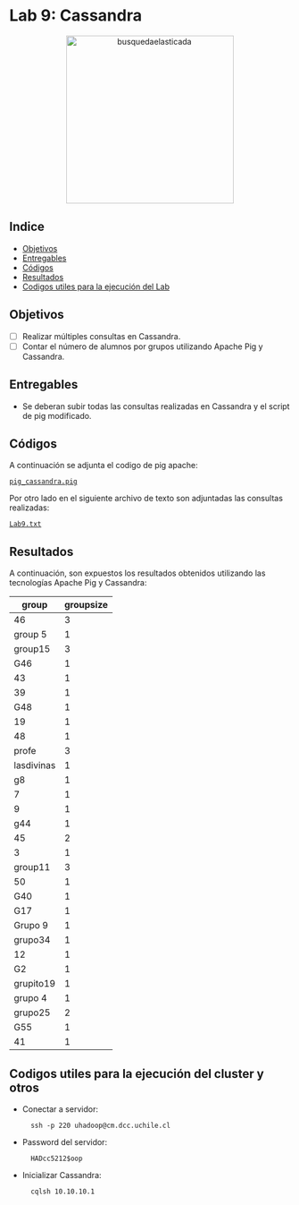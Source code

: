 # Lab 9: Cassandra

<p align="center">
<img src="https://upload.wikimedia.org/wikipedia/commons/thumb/5/5e/Cassandra_logo.svg/1200px-Cassandra_logo.svg.png" alt="busquedaelasticada" height="300">
</p>

## Indice

- [Objetivos](https://github.com/Mezosky/Labs_PATOS/tree/main/Lab9#Objetivos)
- [Entregables](https://github.com/Mezosky/Labs_PATOS/tree/main/Lab9#entregables)
- [Códigos](https://github.com/Mezosky/Labs_PATOS/tree/main/Lab9#Codigos)
- [Resultados](https://github.com/Mezosky/Labs_PATOS/tree/main/Lab9#Resultados)
- [Codigos utiles para la ejecución del Lab](https://github.com/Mezosky/Labs_PATOS/tree/main/Lab9#Codigos-utiles-para-la-ejecución-del-Lab)


## Objetivos

- [ ] Realizar múltiples consultas en Cassandra.
- [ ] Contar el número de alumnos por grupos utilizando Apache Pig y Cassandra.

## Entregables

- Se deberan subir todas las consultas realizadas en Cassandra y el script de pig modificado.

## Códigos

A continuación se adjunta el codigo de pig apache:

[`pig_cassandra.pig`](https://raw.githubusercontent.com/Mezosky/Labs_PATOS/main/Lab9/Codes/mdp-lab09/test.pig)

Por otro lado en el siguiente archivo de texto son adjuntadas las consultas realizadas:

[`Lab9.txt`](https://raw.githubusercontent.com/Mezosky/Labs_PATOS/main/Lab9/Codes/lab9.txt)

## Resultados

A continuación, son expuestos los resultados obtenidos utilizando las tecnologías Apache Pig y Cassandra:

 group      | groupsize  
|------------|-----------|
|         46 |         3 |
|   group 5  |         1 |
|    group15 |         3
|        G46 |         1
|         43 |         1
|         39 |         1
|        G48 |         1
|         19 |         1
|         48 |         1
|      profe |         3
| lasdivinas |         1
|         g8 |         1
|          7 |         1
|          9 |         1
|        g44 |         1
|         45 |         2
|          3 |         1
|    group11 |         3
|         50 |         1
|        G40 |         1
|        G17 |         1
|    Grupo 9 |         1
|    grupo34 |         1
|         12 |         1
|         G2 |         1
|  grupito19 |         1
|    grupo 4 |         1
|    grupo25 |         2
|        G55 |         1
|         41 |         1

## Codigos utiles para la ejecución del cluster y otros

- Conectar a servidor:
        
        ssh -p 220 uhadoop@cm.dcc.uchile.cl

- Password del servidor: 

        HADcc5212$oop

- Inicializar Cassandra:
        
        cqlsh 10.10.10.1
